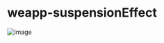 # weapp-suspensionEffect
![image](https://github.com/jxwCode/readme_add_pic-/blob/master/9C68A93F-D8FE-444A-8308-69E7771477B4.png)
